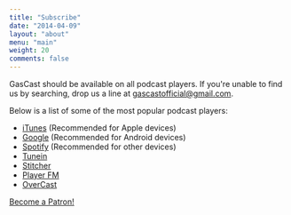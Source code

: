 ```yaml
---
title: "Subscribe"
date: "2014-04-09"
layout: "about"
menu: "main"
weight: 20
comments: false
---
```


GasCast should be available on all podcast players. If you're unable to find us by searching, drop us a line at [gascastofficial@gmail.com](mailto:gascastofficial@gmail.com).

Below is a list of some of the most popular podcast players:

- [iTunes](https://podcasts.apple.com/gb/podcast/gascast-bristol-rovers-podcast/id1052602787) (Recommended for Apple devices)
- [Google](https://www.google.com/podcasts?feed=aHR0cHM6Ly9mZWVkcy5idXp6c3Byb3V0LmNvbS8yNzY2NzEucnNz) (Recommended for Android devices)
- [Spotify](https://open.spotify.com/show/44gJZTIp1zKZMbjbGIv9HQ) (Recommended for other devices)
- [Tunein](https://tunein.com/podcasts/Football/GasCast---Bristol-Rovers-Podcast-p1020077)
- [Stitcher](https://www.stitcher.com/podcast/gascast-bristol-rovers-podcast-2/gascast-bristol-rovers-podcast)
- [Player FM](https://player.fm/series/gascast-bristol-rovers-podcast)
- [OverCast](https://overcast.fm/itunes1052602787/gascast-bristol-rovers-podcast)

<a href="https://www.patreon.com/bePatron?u=17757155" data-patreon-widget-type="become-patron-button">Become a Patron!</a><script async src="https://c6.patreon.com/becomePatronButton.bundle.js"></script>

</script>